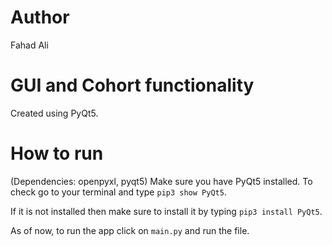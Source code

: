 # Author
Fahad Ali

# GUI and Cohort functionality
Created using PyQt5. 

# How to run
(Dependencies: openpyxl, pyqt5)
Make sure you have PyQt5 installed. To check go to your terminal and type ```pip3 show PyQt5```. 

If it is not installed then make sure to install it by typing ```pip3 install PyQt5```. 

As of now, to run the app click on ```main.py``` and run the file. 
